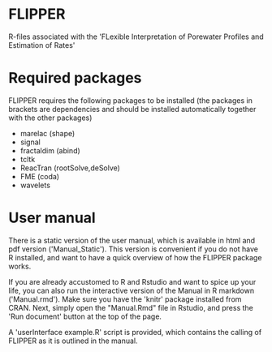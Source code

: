 # FLIPPER
R-files associated with the 'FLexible Interpretation of Porewater Profiles and Estimation of Rates'

# Required packages
FLIPPER requires the following packages to be installed (the packages in brackets are dependencies and should be installed automatically 
together with the other packages)
- marelac (shape)
- signal
- fractaldim (abind)
- tcltk
- ReacTran (rootSolve,deSolve)
- FME (coda)
- wavelets

# User manual
There is a static version of the user manual, which is available in html and pdf version ('Manual_Static').
This version is convenient if you do not have R installed, and want to have a quick overview of how the FLIPPER package works.

If you are already accustomed to R and Rstudio and want to spice up your life, you can also run the interactive version of the Manual in R markdown 
('Manual.rmd'). Make sure you have the 'knitr' package installed from CRAN. Next, simply open the "Manual.Rmd" file in Rstudio, and press the 
'Run document' button at the top of the page. 

A 'userInterface example.R' script is provided, which contains the calling of FLIPPER as it is outlined in the manual. 